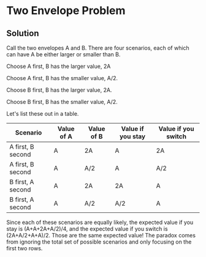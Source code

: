 # Two Envelope Problem

## Solution

Call the two envelopes A and B. There are four scenarios, each of which can have A be either larger or smaller than B.

Choose A first, B has the larger value, 2A

Choose A first, B has the smaller value, A/2.

Choose B first, B has the larger value, 2A.

Choose B first, B has the smaller value, A/2.

Let's list these out in a table.

| Scenario          | Value of A | Value of B | Value if you stay | Value if you switch |
|-------------------|------------|------------|-------------------|---------------------|
| A first, B second | A          | 2A         | A                 | 2A                  |
| A first, B second | A          | A/2        | A                 | A/2                 |
| B first, A second | A          | 2A         | 2A                | A                   |
| B first, A second | A          | A/2        | A/2               | A                   |

Since each of these scenarios are equally likely, the expected value if you stay is (A+A+2A+A/2)/4, and the expected value if you switch is (2A+A/2+A+A)/2. Those are the same expected value! The paradox comes from ignoring the total set of possible scenarios and only focusing on the first two rows. 

